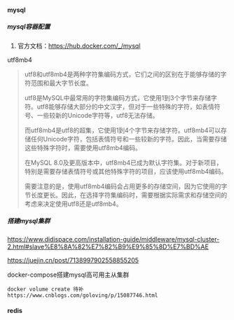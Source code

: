 #### mysql

##### mysql容器配置

1. 官方文档：https://hub.docker.com/_/mysql







utf8mb4

> utf8和utf8mb4是两种字符集编码方式，它们之间的区别在于能够存储的字符范围和最大字节长度。
>
> utf8是MySQL中最常用的字符集编码方式，它使用1到3个字节来存储字符。utf8能够存储大部分的中文汉字，但对于一些特殊的字符，如表情符号、一些较新的Unicode字符等，utf8无法存储。
>
> 而utf8mb4是utf8的超集，它使用1到4个字节来存储字符。utf8mb4可以存储任何Unicode字符，包括表情符号和一些较新的字符。因此，当需要存储这些特殊字符时，需要使用utf8mb4编码。
>
> 在MySQL 8.0及更高版本中，utf8mb4已成为默认字符集。对于新项目，特别是需要存储表情符号或其他特殊字符的项目，应该使用utf8mb4编码。
>
> 需要注意的是，使用utf8mb4编码会占用更多的存储空间，因为它使用的字节长度更长。因此，在选择字符集编码时，需要根据实际需求和存储空间的考虑来决定使用utf8还是utf8mb4。





##### 搭建mysql集群



https://www.didispace.com/installation-guide/middleware/mysql-cluster-2.html#slave%E8%8A%82%E7%82%B9%E9%85%8D%E7%BD%AE

https://juejin.cn/post/7138997902558855205



docker-compose搭建mysql高可用主从集群

```
docker volume create 待补 https://www.cnblogs.com/goloving/p/15087746.html
```

#### redis

